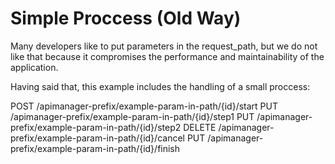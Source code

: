 # Simple Proccess (Old Way)

Many developers like to put parameters in the request_path, but we do not like that because it compromises the performance and maintainability of the application.

Having said that, this example includes the handling of a small proccess:

POST /apimanager-prefix/example-param-in-path/{id}/start
PUT /apimanager-prefix/example-param-in-path/{id}/step1
PUT /apimanager-prefix/example-param-in-path/{id}/step2
DELETE /apimanager-prefix/example-param-in-path/{id}/cancel
PUT /apimanager-prefix/example-param-in-path/{id}/finish


